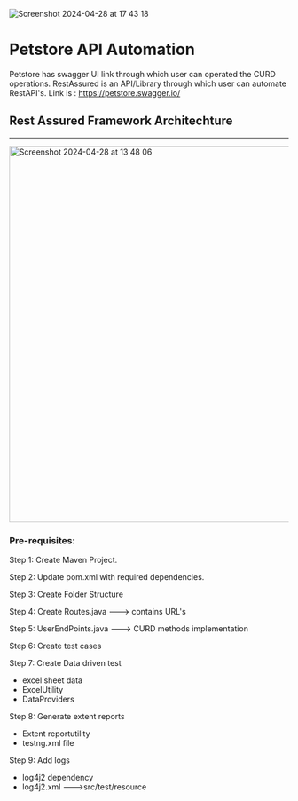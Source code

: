 
![Screenshot 2024-04-28 at 17 43 18](https://github.com/AlkaChaudhary/PetStoreAutomation/assets/87438786/de73ee8f-ae94-4898-933a-95fb719ce85e)


# Petstore API Automation
Petstore has swagger UI link through which user can operated the CURD operations.
RestAssured is an API/Library through which user can automate RestAPI's.
Link is : https://petstore.swagger.io/

## Rest Assured Framework Architechture
---
<img width="678" alt="Screenshot 2024-04-28 at 13 48 06" src="https://github.com/AlkaChaudhary/PetStoreAutomation/assets/87438786/f3285a2a-2b36-47c8-ade6-f587b6d174c1">

### Pre-requisites:
Step 1:  Create Maven Project.

Step 2: Update pom.xml with required dependencies.

Step 3: Create Folder Structure

Step 4: Create Routes.java ---> contains URL's

Step 5: UserEndPoints.java ---> CURD methods implementation

Step 6: Create test cases

Step 7: Create Data driven test
- excel sheet data
- ExcelUtility
- DataProviders

Step 8: Generate extent reports
- Extent reportutility
- testng.xml file
 
Step 9: Add logs
- log4j2 dependency
- log4j2.xml --->src/test/resource 
